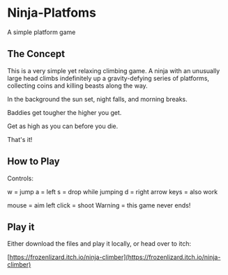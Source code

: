 # Ninja-Platfoms
A simple platform game

## The Concept

This is a very simple yet relaxing climbing game. A ninja with an unusually large head climbs indefinitely up a gravity-defying series of platforms, collecting coins and killing beasts along the way.

In the background the sun set, night falls, and morning breaks.

Baddies get tougher the higher you get.

Get as high as you can before you die.

That's it!

## How to Play

Controls:

w = jump 
a  = left 
s = drop while jumping
d = right
arrow keys = also work

mouse = aim
left click = shoot
Warning = this game never ends!

## Play it

Either download the files and play it locally, or head over to itch:

[https://frozenlizard.itch.io/ninja-climber](https://frozenlizard.itch.io/ninja-climber)